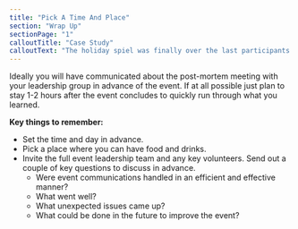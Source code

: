 ```yaml
---
title: "Pick A Time And Place"
section: "Wrap Up"
sectionPage: "1"
calloutTitle: "Case Study"
calloutText: "The holiday spiel was finally over the last participants had come off the ice to grab their winnings, the kitchen was clean and the decor taken care off. As planned Brian gathered the bonspiel leaders and key volunteers in the club bar to have a short post-mortem. Everyone grabbed something to drink and a bag of chips materialized. In addition to the event leaders Brian had asked the bonspiel chair from the board to come as well. The group relaxed, enjoying each other’s company as they got ready to discuss the event."
---
```


Ideally you will have communicated about the post-mortem meeting with your leadership group in advance of the event. If at all possible just plan to stay 1-2 hours after the event concludes to quickly run through what you learned.

**Key things to remember:**

- Set the time and day in advance.
- Pick a place where you can have food and drinks.
- Invite the full event leadership team and any key volunteers. Send out a couple of key questions to discuss in advance.
  - Were event communications handled in an efficient and effective manner?
  - What went well?
  - What unexpected issues came up?
  - What could be done in the future to improve the event?
